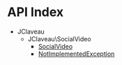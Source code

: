 API Index
=========

* JClaveau
    * JClaveau\SocialVideo
        * [SocialVideo](JClaveau-SocialVideo-SocialVideo.md)
        * [NotImplementedException](JClaveau-SocialVideo-NotImplementedException.md)

